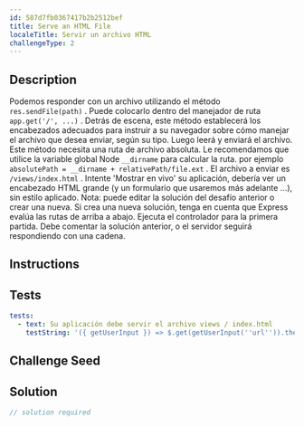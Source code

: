 ```yaml
---
id: 587d7fb0367417b2b2512bef
title: Serve an HTML File
localeTitle: Servir un archivo HTML
challengeType: 2
---
```


## Description
<section id='description'>
Podemos responder con un archivo utilizando el método <code>res.sendFile(path)</code> .
Puede colocarlo dentro del manejador de ruta <code>app.get('/', ...)</code> . Detrás de escena, este método establecerá los encabezados adecuados para instruir a su navegador sobre cómo manejar el archivo que desea enviar, según su tipo. Luego leerá y enviará el archivo. Este método necesita una ruta de archivo absoluta. Le recomendamos que utilice la variable global Node <code>__dirname</code> para calcular la ruta.
por ejemplo <code>absolutePath = __dirname + relativePath/file.ext</code> .
El archivo a enviar es <code>/views/index.html</code> . Intente 'Mostrar en vivo' su aplicación, debería ver un encabezado HTML grande (y un formulario que usaremos más adelante ...), sin estilo aplicado.
Nota: puede editar la solución del desafío anterior o crear una nueva. Si crea una nueva solución, tenga en cuenta que Express evalúa las rutas de arriba a abajo. Ejecuta el controlador para la primera partida. Debe comentar la solución anterior, o el servidor seguirá respondiendo con una cadena.
</section>

## Instructions
<section id='instructions'>

</section>

## Tests
<section id='tests'>

```yml
tests:
  - text: Su aplicación debe servir el archivo views / index.html
    testString: '({ getUserInput }) => $.get(getUserInput(''url'')).then(data => { assert.match(data, /<h1>.*<\/h1>/, ''Your app does not serve the expected HTML''); }, xhr => { throw new Error(xhr.responseText); })'

```

</section>

## Challenge Seed
<section id='challengeSeed'>

</section>

## Solution
<section id='solution'>

```js
// solution required
```
</section>
